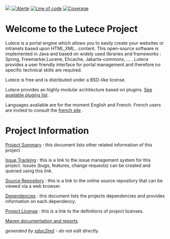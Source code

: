 ![](https://dev.lutece.paris.fr/jenkins/buildStatus/icon?job=core-deploy)
[![Alerte](https://dev.lutece.paris.fr/sonar/api/project_badges/measure?project=fr.paris.lutece.plugins%3Alutece-core&metric=alert_status)](https://dev.lutece.paris.fr/sonar/dashboard?id=fr.paris.lutece.plugins%3Alutece-core)
[![Line of code](https://dev.lutece.paris.fr/sonar/api/project_badges/measure?project=fr.paris.lutece.plugins%3Alutece-core&metric=ncloc)](https://dev.lutece.paris.fr/sonar/dashboard?id=fr.paris.lutece.plugins%3Alutece-core)
[![Coverage](https://dev.lutece.paris.fr/sonar/api/project_badges/measure?project=fr.paris.lutece.plugins%3Alutece-core&metric=coverage)](https://dev.lutece.paris.fr/sonar/dashboard?id=fr.paris.lutece.plugins%3Alutece-core)

# Welcome to the Lutece Project 

Lutece is a portal engine which allows you to easily create your websites or intranets based upon HTML,XML.. content. This open-source software is implemented in Java and based on widely used libraries and frameworks : Spring, Freemarker,Lucene, Ehcache, Jakarta-commons, ... . Lutece provides a user friendly interface for portal management and therefore no specific technical skills are required.

Lutece is free and is distributed under a BSD-like license.

Lutece provides an highly modular architecture based on plugins. [See available plugins list](http://dev.lutece.paris.fr/available-plugins.html) .

Languages available are for the moment English and French. French users are invited to consult the [french site](http://fr.lutece.paris.fr) .

# Project Information

 [Project Summary](project-summary.html) : this document lists other related information of this project

 [Issue Tracking](http://dev.lutece.paris.fr/jira/browse/LUTECE) : this is a link to the issue management system for this project. Issues (bugs, features, change requests) can be created and queried using this link.

 [Source Repository](https://github.com/lutece-platform/lutece-core/) : this is a link to the online source repository that can be viewed via a web browser.

 [Dependencies](dependencies.html) : this document lists the projects dependencies and provides information on each dependency.

 [Project License](license.html) : this is a link to the definitions of project licenses.


[Maven documentation and reports](https://dev.lutece.paris.fr/plugins/lutece-core/)



 *generated by [xdoc2md](https://github.com/lutece-platform/tools-maven-xdoc2md-plugin) - do not edit directly.*